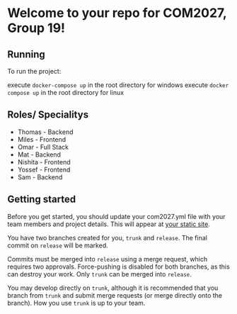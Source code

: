 Welcome to your repo for COM2027, Group 19!
=====================================================

Running
--------------

To run the project:

execute `docker-compose up` in the root directory for windows
execute `docker compose up` in the root directory for linux


Roles/ Specialitys
---------------

- Thomas - Backend
- Miles - Frontend
- Omar - Full Stack
- Mat - Backend
- Nishita - Frontend
- Yossef - Frontend
- Sam - Backend



Getting started
---------------

Before you get started, you should update your com2027.yml file with your team members and project details. This will appear at [your static site](https://csee.pages.surrey.ac.uk/com2027/2023-24/Group19).

You have two branches created for you, `trunk` and `release`. The final commit on `release` will be marked.

Commits must be merged into `release` using a merge request, which requires two approvals. Force-pushing is disabled for both branches, as this can destroy your work. Only `trunk` can be merged into `release`.

You may develop directly on `trunk`, although it is recommended that you branch from `trunk` and submit merge requests (or merge directly onto the branch). How you use `trunk` is up to your team.
